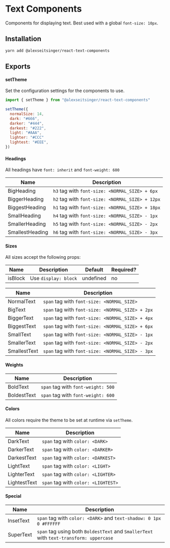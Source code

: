 # Text Components

Components for displaying text. Best used with a global `font-size: 10px`.

## Installation

```bash
yarn add @alexseitsinger/react-text-components
```

## Exports

#### setTheme

Set the configuration settings for the components to use.

```javascript
import { setTheme } from "@alexseitsinger/react-text-components"

setTheme({
  normalSize: 14,
  dark: "#666",
  darker: "#444",
  darkest: "#222",
  light: "#AAA",
  lighter: "#CCC"
  lightest: "#EEE",
})
```

#### Headings

All headings have `font: inherit` and `font-weight: 600`

Name            | Description
---             | ---
BigHeading      | `h3` tag with `font-size: <NORMAL_SIZE> + 6px`
BiggerHeading   | `h2` tag with `font-size: <NORMAL_SIZE> + 12px`
BiggestHeading  | `h1` tag with `font-size: <NORMAL_SIZE> + 18px`
SmallHeading    | `h4` tag with `font-size: <NORMAL_SIZE> - 1px`
SmallerHeading  | `h5` tag with `font-size: <NORMAL_SIZE> - 2px`
SmallestHeading | `h6` tag with `font-size: <NORMAL_SIZE> - 3px`

#### Sizes

All sizes accept the following props:

Name    | Description          | Default   | Required?
---     | ---                  | ---       | ---
isBlock | Use `display: block` | undefined | no

Name         | Description
---          | ---
NormalText   | `span` tag with `font-size: <NORMAL_SIZE>`
BigText      | `span` tag with `font-size: <NORMAL_SIZE> + 2px`
BiggerText   | `span` tag with `font-size: <NORMAL_SIZE> + 4px`
BiggestText  | `span` tag with `font-size: <NORMAL_SIZE> + 6px`
SmallText    | `span` tag with `font-size: <NORMAL_SIZE> - 1px`
SmallerText  | `span` tag with `font-size: <NORMAL_SIZE> - 2px`
SmallestText | `span` tag with `font-size: <NORMAL_SIZE> - 3px`

#### Weights

Name        | Description
---         | ---
BoldText    | `span` tag with `font-weight: 500`
BoldestText | `span` tag with `font-weight: 600`

#### Colors

All colors require the theme to be set at runtime via `setTheme`.

Name         | Description
---          | ---
DarkText     | `span` tag with `color: <DARK>`
DarkerText   | `span` tag with `color: <DARKER>`
DarkestText  | `span` tag with `color: <DARKEST>`
LightText    | `span` tag with `color: <LIGHT>`
LighterText  | `span` tag with `color: <LIGHTER>`
LightestText | `span` tag with `color: <LIGHTEST>`


#### Special

Name      | Description
---       | ---
InsetText | `span` tag with `color: <DARK>` and `text-shadow: 0 1px 0 #FFFFFF`
SuperText | `span` tag using both `BoldestText` and `SmallerText` with `text-transform: uppercase`
